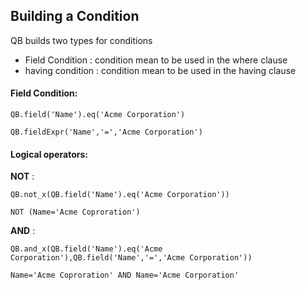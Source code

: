 
## Building a Condition

QB builds two types for conditions 

* Field Condition : condition mean to be used in the where clause 
* having condition : condition mean to be used in the having clause
 
#### Field Condition:

  ```apex
  QB.field('Name').eq('Acme Corporation')
  ```
  ```apex
  QB.fieldExpr('Name','=','Acme Corporation')
  ```
#### Logical operators:
**NOT** :
  ```apex
  QB.not_x(QB.field('Name').eq('Acme Corporation'))
  ```
  ```apex
  NOT (Name='Acme Coproration')
  ```
**AND** :
  ```apex
  QB.and_x(QB.field('Name').eq('Acme Corporation'),QB.field('Name','=','Acme Corporation'))
  ```
  ```apex
  Name='Acme Coproration' AND Name='Acme Corporation'
  ```
